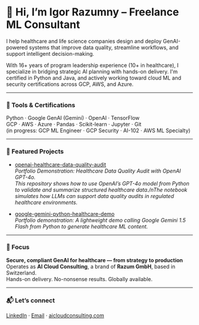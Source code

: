 # 👋 Hi, I’m Igor Razumny – Freelance ML Consultant

I help healthcare and life science companies design and deploy GenAI-powered systems that improve data quality, streamline workflows, and support intelligent decision-making.

With 16+ years of program leadership experience (10+ in healthcare), I specialize in bridging strategic AI planning with hands-on delivery. I'm certified in Python and Java, and actively working toward cloud ML and security certifications across GCP, AWS, and Azure.

---

### 🔧 Tools & Certifications
Python · Google GenAI (Gemini) · OpenAI · TensorFlow  
GCP · AWS · Azure · Pandas · Scikit-learn · Jupyter · Git  
(in progress: GCP ML Engineer · GCP Security · AI-102 · AWS ML Specialty)

---

### 📂 Featured Projects

- [openai-healthcare-data-quality-audit](https://github.com/igorrazumny/openai-healthcare-data-quality-audit)  
  *Portfolio Demonstration: Healthcare Data Quality Audit with OpenAI GPT-4o.*  
  *This repository shows how to use OpenAI’s GPT-4o model from Python to validate and summarize structured healthcare data./nThe notebook simulates how LLMs can support data quality audits in regulated healthcare environments.*

- [google-gemini-python-healthcare-demo](https://github.com/igorrazumny/google-gemini-python-healthcare-demo)  
  *Portfolio demonstration: A lightweight demo calling Google Gemini 1.5 Flash from Python to generate healthcare ML content.*

---

### 🧭 Focus

**Secure, compliant GenAI for healthcare — from strategy to production**  
Operates as **AI Cloud Consulting**, a brand of **Razum GmbH**, based in Switzerland.  
Hands-on delivery. No-nonsense results. Globally available.

---

### 📬 Let’s connect

[LinkedIn](https://linkedin.com/in/irazum) · [Email](mailto:irazum@gmail.com) · [aicloudconsulting.com](http://aicloudconsulting.com)
